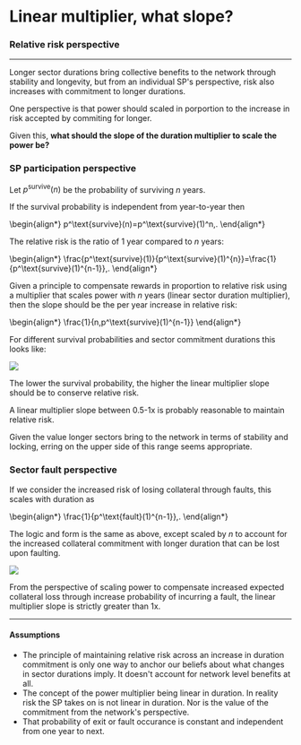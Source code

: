 # Linear multiplier, what slope?
### Relative risk perspective
--- 

Longer sector durations bring collective benefits to the network through stability and longevity, but from an individual SP's perspective, risk also increases with commitment to longer durations. 

One perspective is that power should scaled in porportion to the increase in risk accepted by commiting for longer. 

Given this, **what should the slope of the duration multiplier to scale the power be?**

### SP participation perspective
Let $p^\text{survive}(n)$ be the probability of surviving $n$ years. 

If the survival probability is independent from year-to-year then

\begin{align*}
p^\text{survive}(n)=p^\text{survive}(1)^n\,.
\end{align*}

The relative risk is the ratio of 1 year compared to $n$ years:

\begin{align*}
\frac{p^\text{survive}(1)}{p^\text{survive}(1)^{n}}=\frac{1}{p^\text{survive}(1)^{n-1}}\,.
\end{align*}

Given a principle to compensate rewards in proportion to relative risk using a multiplier that scales power with $n$ years (linear sector duration multiplier), then the slope should be the per year increase in relative risk:

\begin{align*}
\frac{1}{n\,p^\text{survive}(1)^{n-1}}
\end{align*}

For different survival probabilities and sector commitment durations this looks like:

![](https://hackmd.io/_uploads/rkN6U2rXo.png)

The lower the survival probability, the higher the linear multiplier slope should be to conserve relative risk.

A linear multiplier slope between 0.5-1x is probably reasonable to maintain relative risk. 

Given the value longer sectors bring to the network in terms of stability and locking, erring on the upper side of this range seems appropriate.

### Sector fault perspective

If we consider the increased risk of losing collateral through faults, this scales with duration as

\begin{align*}
\frac{1}{p^\text{fault}(1)^{n-1}}\,.
\end{align*}

The logic and form is the same as above, except scaled by $n$ to account for the increased collateral commitment with longer duration that can be lost upon faulting. 

![](https://hackmd.io/_uploads/rkIQb68Xj.png)

From the perspective of scaling power to compensate increased expected collateral loss through increase probability of incurring a fault, the linear multiplier slope is strictly greater than 1x.

---


#### Assumptions
* The principle of maintaining relative risk across an increase in duration commitment is only one way to anchor our beliefs about what changes in sector durations imply. It doesn't account for network level benefits at all. 
* The concept of the power multiplier being linear in duration. In reality risk the SP takes on is not linear in duration. Nor is the value of the commitment from the network's perspective. 
* That probability of exit or fault  occurance is constant and independent from one year to next. 